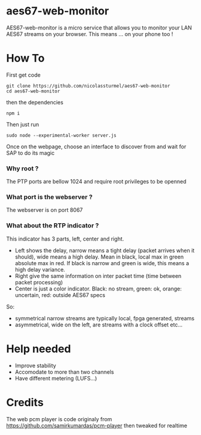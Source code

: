 # aes67-web-monitor

AES67-web-monitor is a micro service that allows you to monitor your LAN AES67 streams on your browser. This means ... on your phone too !

# How To

First get code
```
git clone https://github.com/nicolassturmel/aes67-web-monitor
cd aes67-web-monitor
```

then the dependencies
```
npm i
```

Then just run
```
sudo node --experimental-worker server.js
```

Once on the webpage, choose an interface to discover from and wait for SAP to do its magic

### Why root ? 
The PTP ports are bellow 1024 and require root privileges to be openned

### What port is the webserver ?
The webserver is on port 8067

### What about the RTP indicator ?
This indicator has 3 parts, left, center and right.

- Left shows the delay, narrow means a tight delay (packet arrives when it should), wide means a high delay. Mean in black, local max in green absolute max in red. If black is narrow and green is wide, this means a high delay variance.
- Right give the same information on inter packet time (time between packet processing)
- Center is just a color indicator. Black: no stream, green: ok, orange: uncertain, red: outside AES67 specs

So:
- symmetrical narrow streams are typically local, fpga generated, streams
- asymmetrical, wide on the left, are streams with a clock offset 
etc...


# Help needed

- Improve stability
- Accomodate to more than two channels
- Have different metering (LUFS...)

# Credits

The web pcm player is code originaly from https://github.com/samirkumardas/pcm-player then tweaked for realtime 

